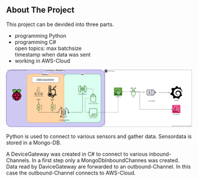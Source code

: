 <div id="top"></div>

<br />


<!-- ABOUT THE PROJECT -->
## About The Project
This project can be devided into three parts.
* programming Python
* programming C# <br />
  open topics: max batchsize <br />
               timestamp when data was sent
* working in AWS-Cloud

![IoT SensorBase][Architecture]

Python is used to connect to various sensors and gather data.
Sensordata is stored in a Mongo-DB.

A DeviceGateway was created in C# to connect to various inbound-Channels.
In a first step only a MongoDbInboundChannes was created.
Data read by DaviceGateway are forwarded to an outbound-Channel.
In this case the outbound-Channel connects to AWS-Cloud.



<!-- MARKDOWN LINKS & IMAGES -->
<!-- https://www.markdownguide.org/basic-syntax/#reference-style-links -->
[Architecture]: images/IoT-SensorBase.png
